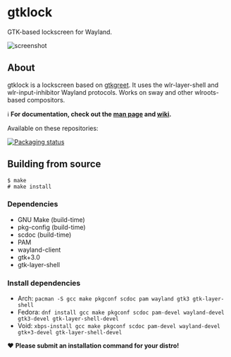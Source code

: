 # gtklock
GTK-based lockscreen for Wayland.

![screenshot](https://user-images.githubusercontent.com/21199271/169707623-2ac5f02b-b6ed-461a-b9a3-5d96440843a2.png)
## About
gtklock is a lockscreen based on [gtkgreet](https://git.sr.ht/~kennylevinsen/gtkgreet).
It uses the wlr-layer-shell and wlr-input-inhibitor Wayland protocols.
Works on sway and other wlroots-based compositors.

ℹ️ __For documentation, check out the [man page](https://man.voidlinux.org/gtklock) and [wiki](https://github.com/jovanlanik/gtklock/wiki).__

Available on these repositories:

[![Packaging status](https://repology.org/badge/vertical-allrepos/gtklock.svg)](https://repology.org/project/gtklock/versions)
## Building from source
```
$ make
# make install
```
### Dependencies
- GNU Make (build-time)
- pkg-config (build-time)
- scdoc (build-time)
- PAM
- wayland-client
- gtk+3.0
- gtk-layer-shell
### Install dependencies
- Arch: `pacman -S gcc make pkgconf scdoc pam wayland gtk3 gtk-layer-shell`
- Fedora: `dnf install gcc make pkgconf scdoc pam-devel wayland-devel gtk3-devel gtk-layer-shell-devel`
- Void: `xbps-install gcc make pkgconf scdoc pam-devel wayland-devel gtk+3-devel gtk-layer-shell-devel`

❤️ __Please submit an installation command for your distro!__
